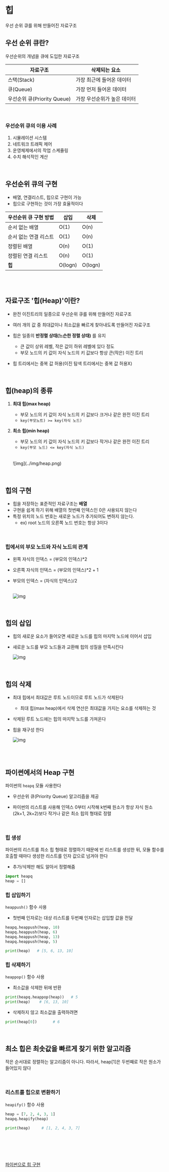 # 힙
우선 순위 큐를 위해 만들어진 자료구조


## 우선 순위 큐란?
우선순위의 개념을 큐에 도입한 자료구조

|자료구조|삭제되는 요소|
|-------|-------------|
|스택(Stack)|가장 최근에 들어온 데이터|
|큐(Queue)|가장 먼저 들어온 데이터|
|우선순위 큐(Priority Queue)|가장 우선순위가 높은 데이터|

<BR>

### 우선순위 큐의 이용 사례
1. 시뮬레이션 시스템
2. 네트워크 트래픽 제어
1. 운영체제에서의 작업 스케쥴링
1. 수치 해석적인 계산

<br>

## 우선순위 큐의 구현
- 배열, 연결리스트, 힙으로 구현이 가능
- 힙으로 구현하는 것이 가장 효율적이다

|우선순위 큐 구현 방법| 삽입 | 삭제 |
|--------------------|------|-----|
|순서 없는 배열| O(1)|O(n)|
|순서 없는 연결 리스트|O(1)|O(n)|
|정렬된 배열|O(n)|O(1)|
|정렬된 연결 리스트|O(n)|O(1)|
|**힙**|O(logn)|O(logn)|

<br><Br>

## 자료구조 '힙(Heap)'이란?
- 완전 이진트리의 일종으로 우선순위 큐를 위해 만들어진 자료구조
- 여러 개의 값 중 최대값이나 최소값을 빠르게 찾아내도록 만들어진 자료구조
- 힙은 일종의 **반정렬 상태(느슨한 정렬 상태)** 를 유지

    - 큰 값이 상위 레벨, 작은 값이 하위 레벨에 있다 정도
    - 부모 노드의 키 값이 자식 노드의 키 값보다 항상 큰(작은) 이진 트리
- 힙 트리에서는 중복 값 허용(이진 탐색 트리에서는 중복 값 허용X)

<br>

## 힙(heap)의 종류
1. **최대 힙(max heap)**
    - 부모 노드의 키 값이 자식 노드의 키 값보다 크거나 같은 완전 이진 트리
    - ```key(부모노트) >= key(자식 노드)```

2. **최소 힙(min heap)**
    - 부모 노드의 키 값이 자식 노드의 키 값보다 작거나 같은 완전 이진 트리
    - ```key(부모 노드) <= key(자식 노드)```
    <br>
    <Br>
    ![img](../img/heap.png)

<br>

## 힙의 구현
- 힙을 저장하는 표준적인 자료구조는 **배열**
- 구현을 쉽게 하기 위해 배열의 첫번째 인덱스인 0은 사용되지 않는다
- 특정 위치의 노드 번호는 새로운 노드가 추가되어도 변하지 않는다.
    - ex) root 노드의 오른쪽 노드 번호는 항상 3이다
<br>

### 힙에서의 부모 노드와 자식 노드의 관계
- 왼쪽 자식의 인덱스 = (부모의 인덱스)*2
- 오른쪽 자식의 인덱스 = (부모의 인덱스)*2 + 1
- 부모의 인덱스 = (자식의 인덱스)/2
<br><Br>

    ![img](../img/heap2.png)

<br>


## 힙의 삽입
- 힙의 새로운 요소가 들어오면 새로운 노드를 힙의 마지막 노드에 이어서 삽입
- 새로운 노드를 부모 노드들과 교환해 힙의 성질을 만족시킨다

    ![img](../img/insertHeap.png)

<Br>

## 힙의 삭제
- 최대 힙에서 최대값은 루트 노드이므로 루트 노드가 삭제된다
    - 최대 힙(max heap)에서 삭제 연산은 최대값을 가지는 요소를 삭제하는 것
- 삭제된 루트 노드에는 힙의 마지막 노드를 가져온다
- 힙을 재구성 한다

    ![img](../img/deleteHeap.png)

<br><Br>

## 파이썬에서의 Heap 구현
파이썬의 ```heapq``` 모듈 사용한다

- 우선순위 큐(Priority Queue) 알고리즘을 제공

- 파이썬의 리스트를 사용해 인덱스 0부터 시작해 k번째 원소가 항상 자식 원소(2k+1, 2k+2)보다 작거나 같은 최소 힙의 형태로 정렬

<br>

### **힙 생성**

파이썬의 리스트를 최소 힙 형태로 정렬하기 때문에 빈 리스트를 생성한 뒤, 모듈 함수를 호출할 때마다 생성한 리스트를 인자 값으로 넘겨야 한다
- 추가/삭제만 해도 알아서 정렬해줌

```python
import heapq
heap = []
```

### **힙 삽입하기**
```heappush()``` 함수 사용
- 첫번째 인자로는 대상 리스트를 두번째 인자로는 삽입할 값을 전달

```python
heapq.heappush(heap, 10)
heapq.heappush(heap, 6)
heapq.heappush(heap, 13)
heapq.heappush(heap, 5)

print(heap)   # [5, 6, 13, 10]
```

### **힙 삭제하기**
```heappop()``` 함수 사용
- 최소값을 삭제한 뒤에 반환
```python
print(heapq.heappop(heap))   # 5
print(heap)    # [6, 13, 10]
```

- 삭제하지 않고 최소값을 출력하려면
```python
print(heap[0])       # 6
```
<br>

## 최소 힙은 최솟값을 빠르게 찾기 위한 알고리즘
작은 순서대로 정렬하는 알고리즘이 아니다. 따라서, heap[1]은 두번째로 작은 원소가 들어있지 않다


<br>

### **리스트를 힙으로 변환하기**
```heapify()``` 함수 사용
```python
heap = [7, 2, 4, 3, 1]
heapq.heapify(heap)

print(heap)     # [1, 2, 4, 3, 7]
```

<Br><Br>
-----------------
[파이썬으로 힙 구현](https://daimhada.tistory.com/108)